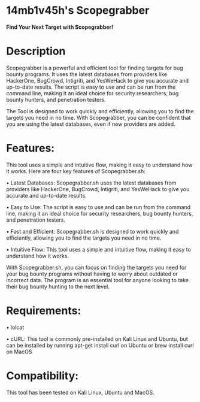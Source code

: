 # 14mb1v45h's Scopegrabber



**Find Your Next Target with Scopegrabber!**

# Description

Scopegrabber is a powerful and efficient tool for finding targets for bug bounty programs. It uses the latest databases from providers like HackerOne, BugCrowd, Intigriti, and YesWeHack to give you accurate and up-to-date results. The script is easy to use and can be run from the command line, making it an ideal choice for security researchers, bug bounty hunters, and penetration testers.

The Tool is designed to work quickly and efficiently, allowing you to find the targets you need in no time. With Scopegrabber, you can be confident that you are using the latest databases, even if new providers are added.


# Features:

This tool uses a simple and intuitive flow, making it easy to understand how it works. Here are four key features of Scopegrabber.sh:

• Latest Databases: Scopegrabber.sh uses the latest databases from providers like HackerOne, BugCrowd, Intigriti, and YesWeHack to give you accurate and up-to-date results.

• Easy to Use: The script is easy to use and can be run from the command line, making it an ideal choice for security researchers, bug bounty hunters, and penetration testers.

• Fast and Efficient: Scopegrabber.sh is designed to work quickly and efficiently, allowing you to find the targets you need in no time.

• Intuitive Flow: This tool uses a simple and intuitive flow, making it easy to understand how it works.

With Scopegrabber.sh, you can focus on finding the targets you need for your bug bounty programs without having to worry about outdated or incorrect data. The program is an essential tool for anyone looking to take their bug bounty hunting to the next level.



# Requirements:

• lolcat

• cURL: This tool is commonly pre-installed on Kali Linux and Ubuntu, but can be installed by running apt-get install curl on Ubuntu or brew install curl on MacOS

# Compatibility: 

This tool has been tested on Kali Linux, Ubuntu and MacOS.

